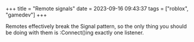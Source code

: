 +++
title = "Remote signals"
date = 2023-09-16 09:43:37
tags = ["roblox", "gamedev"]
+++

Remotes effectively break the Signal pattern, so the only thing you should be
doing with them is :Connect()ing exactly one listener.
